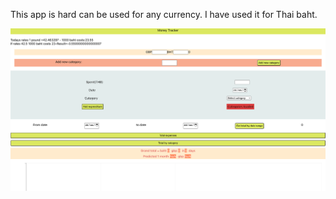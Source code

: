This app is hard can be used for any currency. I have used it for Thai baht. 

![alt text](MoneyTracker.png)
